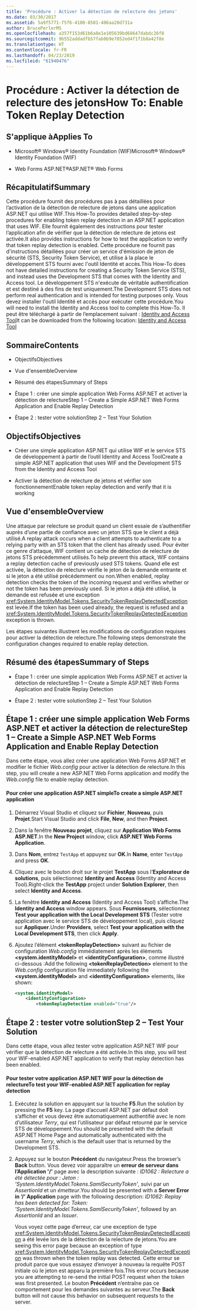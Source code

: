 ```yaml
---
title: 'Procédure : Activer la détection de relecture des jetons'
ms.date: 03/30/2017
ms.assetid: 5a9f5771-f5f6-4100-8501-406aa20d731a
author: BrucePerlerMS
ms.openlocfilehash: a357f153d61b6a8e1e105639bd68647dabdc26f8
ms.sourcegitcommit: 9b552addadfb57fab0b9e7852ed4f1f1b8a42f8e
ms.translationtype: HT
ms.contentlocale: fr-FR
ms.lasthandoff: 04/23/2019
ms.locfileid: "61940476"
---
```

# <a name="how-to-enable-token-replay-detection"></a><span data-ttu-id="088dd-102">Procédure : Activer la détection de relecture des jetons</span><span class="sxs-lookup"><span data-stu-id="088dd-102">How To: Enable Token Replay Detection</span></span>
## <a name="applies-to"></a><span data-ttu-id="088dd-103">S'applique à</span><span class="sxs-lookup"><span data-stu-id="088dd-103">Applies To</span></span>  
  
- <span data-ttu-id="088dd-104">Microsoft® Windows® Identity Foundation (WIF)</span><span class="sxs-lookup"><span data-stu-id="088dd-104">Microsoft® Windows® Identity Foundation (WIF)</span></span>  
  
- <span data-ttu-id="088dd-105">Web Forms ASP.NET®</span><span class="sxs-lookup"><span data-stu-id="088dd-105">ASP.NET® Web Forms</span></span>  
  
## <a name="summary"></a><span data-ttu-id="088dd-106">Récapitulatif</span><span class="sxs-lookup"><span data-stu-id="088dd-106">Summary</span></span>  
 <span data-ttu-id="088dd-107">Cette procédure fournit des procédures pas à pas détaillées pour l’activation de la détection de relecture de jetons dans une application ASP.NET qui utilise WIF.</span><span class="sxs-lookup"><span data-stu-id="088dd-107">This How-To provides detailed step-by-step procedures for enabling token replay detection in an ASP.NET application that uses WIF.</span></span> <span data-ttu-id="088dd-108">Elle fournit également des instructions pour tester l’application afin de vérifier que la détection de relecture de jetons est activée.</span><span class="sxs-lookup"><span data-stu-id="088dd-108">It also provides instructions for how to test the application to verify that token replay detection is enabled.</span></span> <span data-ttu-id="088dd-109">Cette procédure ne fournit pas d'instructions détaillées pour créer un service d'émission de jeton de sécurité (STS, Security Token Service), et utilise à la place le développement STS fourni avec l'outil Identité et accès.</span><span class="sxs-lookup"><span data-stu-id="088dd-109">This How-To does not have detailed instructions for creating a Security Token Service (STS), and instead uses the Development STS that comes with the Identity and Access tool.</span></span> <span data-ttu-id="088dd-110">Le développement STS n'exécute de véritable authentification et est destiné à des fins de test uniquement.</span><span class="sxs-lookup"><span data-stu-id="088dd-110">The Development STS does not perform real authentication and is intended for testing purposes only.</span></span> <span data-ttu-id="088dd-111">Vous devez installer l'outil Identité et accès pour exécuter cette procédure.</span><span class="sxs-lookup"><span data-stu-id="088dd-111">You will need to install the Identity and Access tool to complete this How-To.</span></span> <span data-ttu-id="088dd-112">Il peut être téléchargé à partir de l’emplacement suivant : [Identity and Access Tool](https://go.microsoft.com/fwlink/?LinkID=245849)</span><span class="sxs-lookup"><span data-stu-id="088dd-112">It can be downloaded from the following location: [Identity and Access Tool](https://go.microsoft.com/fwlink/?LinkID=245849)</span></span>  
  
## <a name="contents"></a><span data-ttu-id="088dd-113">Sommaire</span><span class="sxs-lookup"><span data-stu-id="088dd-113">Contents</span></span>  
  
- <span data-ttu-id="088dd-114">Objectifs</span><span class="sxs-lookup"><span data-stu-id="088dd-114">Objectives</span></span>  
  
- <span data-ttu-id="088dd-115">Vue d'ensemble</span><span class="sxs-lookup"><span data-stu-id="088dd-115">Overview</span></span>  
  
- <span data-ttu-id="088dd-116">Résumé des étapes</span><span class="sxs-lookup"><span data-stu-id="088dd-116">Summary of Steps</span></span>  
  
- <span data-ttu-id="088dd-117">Étape 1 : créer une simple application Web Forms ASP.NET et activer la détection de relecture</span><span class="sxs-lookup"><span data-stu-id="088dd-117">Step 1 – Create a Simple ASP.NET Web Forms Application and Enable Replay Detection</span></span>  
  
- <span data-ttu-id="088dd-118">Étape 2 : tester votre solution</span><span class="sxs-lookup"><span data-stu-id="088dd-118">Step 2 – Test Your Solution</span></span>  
  
## <a name="objectives"></a><span data-ttu-id="088dd-119">Objectifs</span><span class="sxs-lookup"><span data-stu-id="088dd-119">Objectives</span></span>  
  
- <span data-ttu-id="088dd-120">Créer une simple application ASP.NET qui utilise WIF et le service STS de développement à partir de l’outil Identity and Access Tool</span><span class="sxs-lookup"><span data-stu-id="088dd-120">Create a simple ASP.NET application that uses WIF and the Development STS from the Identity and Access Tool</span></span>  
  
- <span data-ttu-id="088dd-121">Activer la détection de relecture de jetons et vérifier son fonctionnement</span><span class="sxs-lookup"><span data-stu-id="088dd-121">Enable token replay detection and verify that it is working</span></span>  
  
## <a name="overview"></a><span data-ttu-id="088dd-122">Vue d'ensemble</span><span class="sxs-lookup"><span data-stu-id="088dd-122">Overview</span></span>  
 <span data-ttu-id="088dd-123">Une attaque par relecture se produit quand un client essaie de s’authentifier auprès d’une partie de confiance avec un jeton STS que le client a déjà utilisé.</span><span class="sxs-lookup"><span data-stu-id="088dd-123">A replay attack occurs when a client attempts to authenticate to a relying party with an STS token that the client has already used.</span></span> <span data-ttu-id="088dd-124">Pour éviter ce genre d’attaque, WIF contient un cache de détection de relecture de jetons STS précédemment utilisés.</span><span class="sxs-lookup"><span data-stu-id="088dd-124">To help prevent this attack, WIF contains a replay detection cache of previously used STS tokens.</span></span> <span data-ttu-id="088dd-125">Quand elle est activée, la détection de relecture vérifie le jeton de la demande entrante et si le jeton a été utilisé précédemment ou non.</span><span class="sxs-lookup"><span data-stu-id="088dd-125">When enabled, replay detection checks the token of the incoming request and verifies whether or not the token has been previously used.</span></span> <span data-ttu-id="088dd-126">Si le jeton a déjà été utilisé, la demande est refusée et une exception <xref:System.IdentityModel.Tokens.SecurityTokenReplayDetectedException> est levée.</span><span class="sxs-lookup"><span data-stu-id="088dd-126">If the token has been used already, the request is refused and a <xref:System.IdentityModel.Tokens.SecurityTokenReplayDetectedException> exception is thrown.</span></span>  
  
 <span data-ttu-id="088dd-127">Les étapes suivantes illustrent les modifications de configuration requises pour activer la détection de relecture.</span><span class="sxs-lookup"><span data-stu-id="088dd-127">The following steps demonstrate the configuration changes required to enable replay detection.</span></span>  
  
## <a name="summary-of-steps"></a><span data-ttu-id="088dd-128">Résumé des étapes</span><span class="sxs-lookup"><span data-stu-id="088dd-128">Summary of Steps</span></span>  
  
- <span data-ttu-id="088dd-129">Étape 1 : créer une simple application Web Forms ASP.NET et activer la détection de relecture</span><span class="sxs-lookup"><span data-stu-id="088dd-129">Step 1 – Create a Simple ASP.NET Web Forms Application and Enable Replay Detection</span></span>  
  
- <span data-ttu-id="088dd-130">Étape 2 : tester votre solution</span><span class="sxs-lookup"><span data-stu-id="088dd-130">Step 2 – Test Your Solution</span></span>  
  
## <a name="step-1--create-a-simple-aspnet-web-forms-application-and-enable-replay-detection"></a><span data-ttu-id="088dd-131">Étape 1 : créer une simple application Web Forms ASP.NET et activer la détection de relecture</span><span class="sxs-lookup"><span data-stu-id="088dd-131">Step 1 – Create a Simple ASP.NET Web Forms Application and Enable Replay Detection</span></span>  
 <span data-ttu-id="088dd-132">Dans cette étape, vous allez créer une application Web Forms ASP.NET et modifier le fichier *Web.config* pour activer la détection de relecture.</span><span class="sxs-lookup"><span data-stu-id="088dd-132">In this step, you will create a new ASP.NET Web Forms application and modify the *Web.config* file to enable replay detection.</span></span>  
  
#### <a name="to-create-a-simple-aspnet-application"></a><span data-ttu-id="088dd-133">Pour créer une application ASP.NET simple</span><span class="sxs-lookup"><span data-stu-id="088dd-133">To create a simple ASP.NET application</span></span>  
  
1. <span data-ttu-id="088dd-134">Démarrez Visual Studio et cliquez sur **Fichier**, **Nouveau**, puis **Projet**.</span><span class="sxs-lookup"><span data-stu-id="088dd-134">Start Visual Studio and click **File**, **New**, and then **Project**.</span></span>  
  
2. <span data-ttu-id="088dd-135">Dans la fenêtre **Nouveau projet**, cliquez sur **Application Web Forms ASP.NET**.</span><span class="sxs-lookup"><span data-stu-id="088dd-135">In the **New Project** window, click **ASP.NET Web Forms Application**.</span></span>  
  
3. <span data-ttu-id="088dd-136">Dans **Nom**, entrez `TestApp` et appuyez sur **OK**.</span><span class="sxs-lookup"><span data-stu-id="088dd-136">In **Name**, enter `TestApp` and press **OK**.</span></span>  
  
4. <span data-ttu-id="088dd-137">Cliquez avec le bouton droit sur le projet **TestApp** sous l’**Explorateur de solutions**, puis sélectionnez **Identity and Access** (Identity and Access Tool).</span><span class="sxs-lookup"><span data-stu-id="088dd-137">Right-click the **TestApp** project under **Solution Explorer**, then select **Identity and Access**.</span></span>  
  
5. <span data-ttu-id="088dd-138">La fenêtre **Identity and Access** (Identity and Access Tool) s’affiche.</span><span class="sxs-lookup"><span data-stu-id="088dd-138">The **Identity and Access** window appears.</span></span> <span data-ttu-id="088dd-139">Sous **Fournisseurs**, sélectionnez **Test your application with the Local Development STS** (Tester votre application avec le service STS de développement local), puis cliquez sur **Appliquer**.</span><span class="sxs-lookup"><span data-stu-id="088dd-139">Under **Providers**, select **Test your application with the Local Development STS**, then click **Apply**.</span></span>  
  
6. <span data-ttu-id="088dd-140">Ajoutez l’élément **\<tokenReplayDetection>** suivant au fichier de configuration *Web.config* immédiatement après les éléments **\<system.identityModel>** et **\<identityConfiguration>**, comme illustré ci-dessous :</span><span class="sxs-lookup"><span data-stu-id="088dd-140">Add the following **\<tokenReplayDetection>** element to the *Web.config* configuration file immediately following the **\<system.identityModel>** and **\<identityConfiguration>** elements, like shown:</span></span>  
  
    ```xml  
    <system.identityModel>  
        <identityConfiguration>  
            <tokenReplayDetection enabled="true"/>  
    ```  
  
## <a name="step-2--test-your-solution"></a><span data-ttu-id="088dd-141">Étape 2 : tester votre solution</span><span class="sxs-lookup"><span data-stu-id="088dd-141">Step 2 – Test Your Solution</span></span>  
 <span data-ttu-id="088dd-142">Dans cette étape, vous allez tester votre application ASP.NET WIF pour vérifier que la détection de relecture a été activée.</span><span class="sxs-lookup"><span data-stu-id="088dd-142">In this step, you will test your WIF-enabled ASP.NET application to verify that replay detection has been enabled.</span></span>  
  
#### <a name="to-test-your-wif-enabled-aspnet-application-for-replay-detection"></a><span data-ttu-id="088dd-143">Pour tester votre application ASP.NET WIF pour la détection de relecture</span><span class="sxs-lookup"><span data-stu-id="088dd-143">To test your WIF-enabled ASP.NET application for replay detection</span></span>  
  
1. <span data-ttu-id="088dd-144">Exécutez la solution en appuyant sur la touche **F5**.</span><span class="sxs-lookup"><span data-stu-id="088dd-144">Run the solution by pressing the **F5** key.</span></span> <span data-ttu-id="088dd-145">La page d’accueil ASP.NET par défaut doit s’afficher et vous devez être automatiquement authentifié avec le nom d’utilisateur *Terry*, qui est l’utilisateur par défaut retourné par le service STS de développement.</span><span class="sxs-lookup"><span data-stu-id="088dd-145">You should be presented with the default ASP.NET Home Page and automatically authenticated with the username *Terry*, which is the default user that is returned by the Development STS.</span></span>  
  
2. <span data-ttu-id="088dd-146">Appuyez sur le bouton **Précédent** du navigateur.</span><span class="sxs-lookup"><span data-stu-id="088dd-146">Press the browser’s **Back** button.</span></span> <span data-ttu-id="088dd-147">Vous devez voir apparaître un **erreur de serveur dans l’Application '/'** page avec la description suivante : *ID1062 : Relecture a été détectée pour : Jeton : 'System.IdentityModel.Tokens.SamlSecurityToken'*, suivi par un *AssertionId* et un *émetteur*.</span><span class="sxs-lookup"><span data-stu-id="088dd-147">You should be presented with a **Server Error in ‘/’ Application** page with the following description: *ID1062: Replay has been detected for: Token: 'System.IdentityModel.Tokens.SamlSecurityToken'*, followed by an *AssertionId* and an *Issuer*.</span></span>  
  
     <span data-ttu-id="088dd-148">Vous voyez cette page d’erreur, car une exception de type <xref:System.IdentityModel.Tokens.SecurityTokenReplayDetectedException> a été levée lors de la détection de la relecture de jetons.</span><span class="sxs-lookup"><span data-stu-id="088dd-148">You are seeing this error page because an exception of type <xref:System.IdentityModel.Tokens.SecurityTokenReplayDetectedException> was thrown when the token replay was detected.</span></span> <span data-ttu-id="088dd-149">Cette erreur se produit parce que vous essayez d’envoyer à nouveau la requête POST initiale où le jeton est apparu la première fois.</span><span class="sxs-lookup"><span data-stu-id="088dd-149">This error occurs because you are attempting to re-send the initial POST request when the token was first presented.</span></span> <span data-ttu-id="088dd-150">Le bouton **Précédent** n’entraîne pas ce comportement pour les demandes suivantes au serveur.</span><span class="sxs-lookup"><span data-stu-id="088dd-150">The **Back** button will not cause this behavior on subsequent requests to the server.</span></span>
